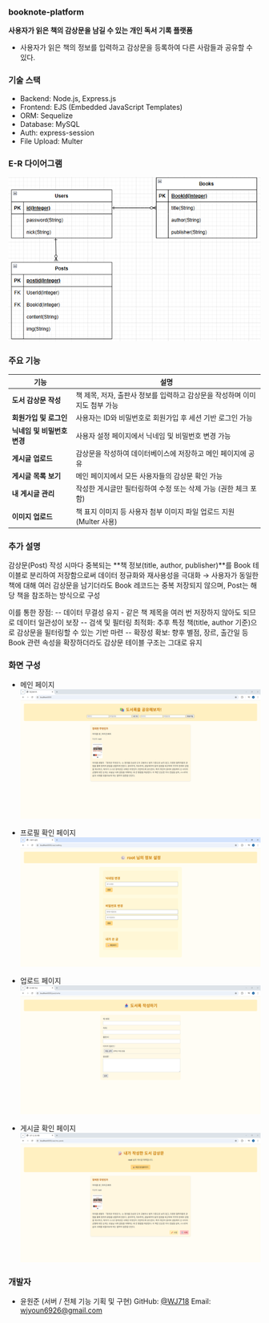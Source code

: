 ### booknote-platform
**사용자가 읽은 책의 감상문을 남길 수 있는 개인 독서 기록 플랫폼**
- 사용자가 읽은 책의 정보를 입력하고 감상문을 등록하여 다른 사람들과 공유할 수 있다.

### 기술 스택
- Backend: Node.js, Express.js
- Frontend: EJS (Embedded JavaScript Templates)
- ORM: Sequelize
- Database: MySQL
- Auth: express-session
- File Upload: Multer

### E-R 다이어그램
<img src="./images/ER.png"/>

### 주요 기능
| 기능 | 설명 |
|------|------|
| **도서 감상문 작성** | 책 제목, 저자, 출판사 정보를 입력하고 감상문을 작성하며 이미지도 첨부 가능 |
| **회원가입 및 로그인** | 사용자는 ID와 비밀번호로 회원가입 후 세션 기반 로그인 가능 |
| **닉네임 및 비밀번호 변경** | 사용자 설정 페이지에서 닉네임 및 비밀번호 변경 가능 |
| **게시글 업로드** | 감상문을 작성하여 데이터베이스에 저장하고 메인 페이지에 공유 |
| **게시글 목록 보기** | 메인 페이지에서 모든 사용자들의 감상문 확인 가능 |
| **내 게시글 관리** | 작성한 게시글만 필터링하여 수정 또는 삭제 가능 (권한 체크 포함) |
| **이미지 업로드** | 책 표지 이미지 등 사용자 첨부 이미지 파일 업로드 지원 (Multer 사용) |

### 추가 설명
감상문(Post) 작성 시마다 중복되는 **책 정보(title, author, publisher)**를 Book 테이블로 분리하여 저장함으로써 데이터 정규화와 재사용성을 극대화
→ 사용자가 동일한 책에 대해 여러 감상문을 남기더라도 Book 레코드는 중복 저장되지 않으며, Post는 해당 책을 참조하는 방식으로 구성

이를 통한 장점:
-- 데이터 무결성 유지 - 같은 책 제목을 여러 번 저장하지 않아도 되므로 데이터 일관성이 보장
-- 검색 및 필터링 최적화: 추후 특정 책(title, author 기준)으로 감상문을 필터링할 수 있는 기반 마련
-- 확장성 확보: 향후 별점, 장르, 출간일 등 Book 관련 속성을 확장하더라도 감상문 테이블 구조는 그대로 유지

### 화면 구성
- 메인 페이지
  <img src="./images/main.png"/>
  
- 프로필 확인 페이지
  <img src="./images/profile.png"/>
  
- 업로드 페이지
  <img src="./images/upload.png"/>

- 게시글 확인 페이지
  <img src="./images/my-posts.png"/>

### 개발자
- 윤원준 (서버 / 전체 기능 기획 및 구현)
GitHub: [@WJ718](https://github.com/WJ718)
Email: wjyoun6926@gmail.com
